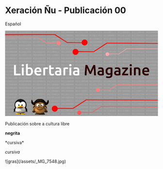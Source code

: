 # Xeración Ñu - Publicación 00
Español

![](/assets/portada.png)

Publicación sobre a cultura libre

**negrita**

\*cursiva\*

_cursiva_

![gras\](/assets/_MG_7548.jpg)

